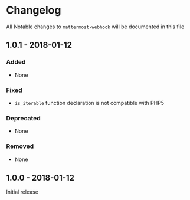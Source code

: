 # Changelog

All Notable changes to `mattermost-webhook` will be documented in this file

## 1.0.1 - 2018-01-12

### Added

- None

### Fixed

- `is_iterable` function declaration is not compatible with PHP5

### Deprecated

- None

### Removed

- None

## 1.0.0 - 2018-01-12

Initial release